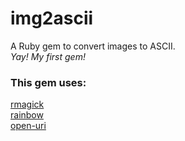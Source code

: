 # img2ascii

A Ruby gem to convert images to ASCII.
<br>
*Yay! My first gem!*


### This gem uses:
[rmagick](https://rubygems.org/gems/rmagick)
<br>
[rainbow](https://rubygems.org/gems/rainbow)
<br>
[open-uri](https://rubygems.org/gems/open-uri)
